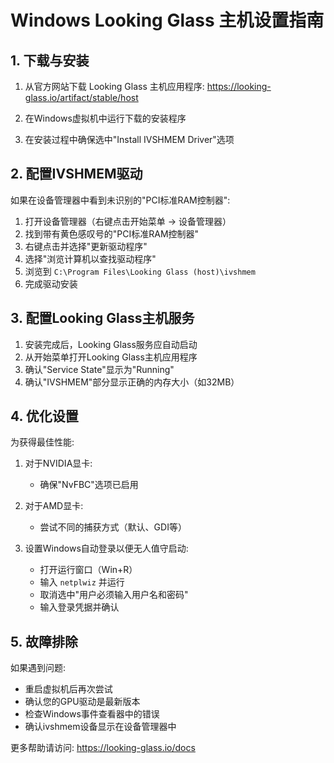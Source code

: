 # Windows Looking Glass 主机设置指南

## 1. 下载与安装

1. 从官方网站下载 Looking Glass 主机应用程序:
   https://looking-glass.io/artifact/stable/host

2. 在Windows虚拟机中运行下载的安装程序

3. 在安装过程中确保选中"Install IVSHMEM Driver"选项

## 2. 配置IVSHMEM驱动

如果在设备管理器中看到未识别的"PCI标准RAM控制器":

1. 打开设备管理器（右键点击开始菜单 -> 设备管理器）
2. 找到带有黄色感叹号的"PCI标准RAM控制器"
3. 右键点击并选择"更新驱动程序"
4. 选择"浏览计算机以查找驱动程序"
5. 浏览到 `C:\Program Files\Looking Glass (host)\ivshmem`
6. 完成驱动安装

## 3. 配置Looking Glass主机服务

1. 安装完成后，Looking Glass服务应自动启动
2. 从开始菜单打开Looking Glass主机应用程序
3. 确认"Service State"显示为"Running"
4. 确认"IVSHMEM"部分显示正确的内存大小（如32MB）

## 4. 优化设置

为获得最佳性能:

1. 对于NVIDIA显卡:
   - 确保"NvFBC"选项已启用
   
2. 对于AMD显卡:
   - 尝试不同的捕获方式（默认、GDI等）

3. 设置Windows自动登录以便无人值守启动:
   - 打开运行窗口（Win+R）
   - 输入 `netplwiz` 并运行
   - 取消选中"用户必须输入用户名和密码"
   - 输入登录凭据并确认

## 5. 故障排除

如果遇到问题:

- 重启虚拟机后再次尝试
- 确认您的GPU驱动是最新版本
- 检查Windows事件查看器中的错误
- 确认ivshmem设备显示在设备管理器中

更多帮助请访问: https://looking-glass.io/docs
